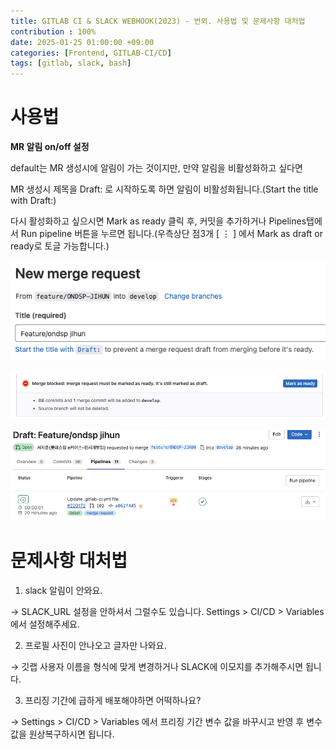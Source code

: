 ```yaml
---
title: GITLAB CI & SLACK WEBHOOK(2023) - 번외. 사용법 및 문제사항 대처법
contribution : 100%
date: 2025-01-25 01:00:00 +09:00
categories: [Frontend, GITLAB-CI/CD]
tags: [gitlab, slack, bash]
---
```


# **사용법**

**MR 알림 on/off 설정**

default는 MR 생성시에 알림이 가는 것이지만, 만약 알림을 비활성화하고 싶다면

MR 생성시 제목을 Draft: 로 시작하도록 하면 알림이 비활성화됩니다.(Start the title with Draft:)

다시 활성화하고 싶으시면 Mark as ready 클릭 후, 커밋을 추가하거나 Pipelines탭에서 Run pipeline 버튼을 누르면 됩니다.(우측상단 점3개 [ ⋮ ] 에서 Mark as draft or ready로 토글 가능합니다.)

![image.png](/assets/img/2025-01-25/2025-01-25-GITLAB_CI_4_1.png)

![image.png](/assets/img/2025-01-25/2025-01-25-GITLAB_CI_4_2.png)

![image.png](/assets/img/2025-01-25/2025-01-25-GITLAB_CI_4_3.png)

# **문제사항 대처법**

1. slack 알림이 안와요.

→ SLACK_URL 설정을 안하셔서 그럴수도 있습니다. Settings > CI/CD > Variables 에서 설정해주세요.

2. 프로필 사진이 안나오고 글자만 나와요.

→ 깃랩 사용자 이름을 형식에 맞게 변경하거나 SLACK에 이모지를 추가해주시면 됩니다.

3. 프리징 기간에 급하게 배포해야하면 어떡하나요?

→ Settings > CI/CD > Variables 에서 프리징 기간 변수 값을 바꾸시고 반영 후 변수 값을 원상복구하시면 됩니다.